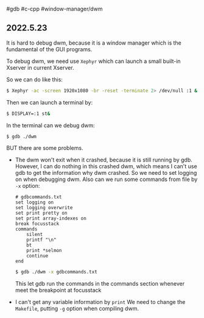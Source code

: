 #gdb #c-cpp #window-manager/dwm 
## 2022.5.23

It is hard to debug dwm, because it is a window manager which is the fundamental of the GUI programs.

To debug dwm, we need use `Xephyr` which can launch a small built-in Xserver in current Xserver.

So we can do like this:

```bash
$ Xephyr -ac -screen 1920x1080 -br -reset -terminate 2> /dev/null :1 &
```

Then we can launch a terminal by:

```bash
$ DISPLAY=:1 st&
```

In the terminal can we debug dwm:

```bash
$ gdb ./dwm
```

BUT there are some problems. 

- The dwm won't exit when it crashed, because it is still running by gdb. However, I can do nothing in this crashed dwm, which means I can't use gdb to get the information why dwm crashed.
  So we need to set logging on when debugging dwm. Also can we run some commands from file by `-x` option:
  ```
  # gdbcommands.txt
  set logging on
  set logging overwrite
  set print pretty on
  set print array-indexes on
  break focusstack
  commands
      silent
      printf "\n"
      bt
      print *selmon
      continue
  end
  ```
  ```bash
  $ gdb ./dwm -x gdbcommands.txt
  ```
  This let gdb run the commands in the commands section whenever meet the breakpoint at focusstack

- I can't get any variable information by `print`
  We need to change the `Makefile`, putting `-g` option when compiling dwm.
